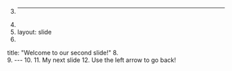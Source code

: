 3.	---
4.	
5.	layout: slide
6.	
title: "Welcome to our second slide!"
8.	
9.	---
10.	
11.	My next slide
12.	
Use the left arrow to go back!
